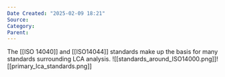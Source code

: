 ```yaml
---
Date Created: "2025-02-09 18:21"
Source: 
Category: 
Parent:
---
```

The [[ISO 14040]] and [[ISO14044]] standards make up the basis for many standards surrounding LCA analysis. 
![[standards_around_ISO14000.png]]![[primary_lca_standards.png]]